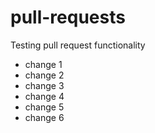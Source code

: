 # pull-requests
Testing pull request functionality
- change 1
- change 2
- change 3
- change 4
- change 5
- change 6
